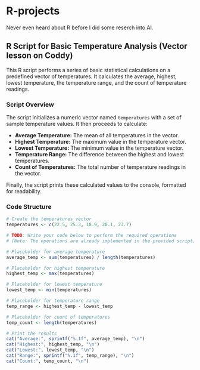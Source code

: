 # R-projects

Never even heard about R before I did some reserch into AI.

## R Script for Basic Temperature Analysis (Vector lesson on Coddy)

This R script performs a series of basic statistical calculations on a predefined vector of temperatures. It calculates the average, highest, lowest temperature, the temperature range, and the count of temperature readings.

### Script Overview

The script initializes a numeric vector named `temperatures` with a set of sample temperature values. It then proceeds to calculate:

* **Average Temperature:** The mean of all temperatures in the vector.
* **Highest Temperature:** The maximum value in the temperature vector.
* **Lowest Temperature:** The minimum value in the temperature vector.
* **Temperature Range:** The difference between the highest and lowest temperatures.
* **Count of Temperatures:** The total number of temperature readings in the vector.

Finally, the script prints these calculated values to the console, formatted for readability.

### Code Structure

```R
# Create the temperatures vector
temperatures <- c(22.5, 25.3, 18.9, 20.1, 23.7)

# TODO: Write your code below to perform the required operations
# (Note: The operations are already implemented in the provided script)

# Placeholder for average temperature
average_temp <- sum(temperatures) / length(temperatures)

# Placeholder for highest temperature
highest_temp <- max(temperatures)

# Placeholder for lowest temperature
lowest_temp <- min(temperatures)

# Placeholder for temperature range
temp_range <- highest_temp - lowest_temp

# Placeholder for count of temperatures
temp_count <- length(temperatures)

# Print the results
cat("Average:", sprintf("%.1f", average_temp), "\n")
cat("Highest:", highest_temp, "\n")
cat("Lowest:", lowest_temp, "\n")
cat("Range:", sprintf("%.1f", temp_range), "\n")
cat("Count:", temp_count, "\n")
